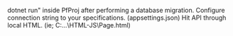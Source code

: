 dotnet run" inside PfProj after performing a database migration. Configure connection string to your specifications. (appsettings.json) Hit API through local HTML. (ie; C:\...\HTML-JS\Page.html)
